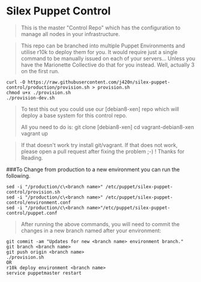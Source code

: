 Silex Puppet Control
====================
>
>This is the master "Control Repo" which has the configuration to manage all nodes in your infrastructure.

>This repo can be branched into multiple Puppet Environments and utilise r10k to deploy them for you.
>It would require just a single command to be manually issued on each of your servers...
>Unless you have the Marionette Collective do that for you instead.
>Well, actually 3 on the first run.

    curl -O https://raw.githubusercontent.com/j420n/silex-puppet-control/production/provision.sh > provision.sh
    chmod u+x ./provision.sh
    ./provision-dev.sh

>To test this out you could use our [debian8-xen] repo which will deploy a base system for this control repo.
>
>All you need to do is:
    git clone [debian8-xen]
    cd vagrant-debian8-xen
    vagrant up

>If that doesn't work try install git/vagrant.
>If that does not work, please open a pull request after fixing the problem ;-) !
>Thanks for Reading.

###To Change from production to a new environment you can run the following.

    sed -i "/production/c\<branch name>" /etc/puppet/silex-puppet-control/provision.sh
    sed -i "/production/c\<branch name>" /etc/puppet/silex-puppet-control/environment.conf
    sed -i "/production/c\<branch name>"/etc/puppet/silex-puppet-control/puppet.conf

>After running the above commands, you will need to commit the changes in a new branch named after your environment:

    git commit -am "Updates for new <branch name> environment branch."
    git branch <branch name>
    git push origin <branch name>
    ./provision.sh
    OR
    r10k deploy environment <branch name>
    service puppetmaster restart
